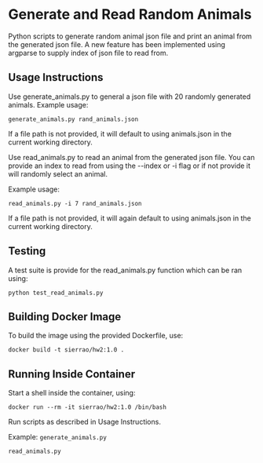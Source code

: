 # Generate and Read Random Animals
Python scripts to generate random animal json file and print an animal from the generated json file. A new feature has been implemented using argparse to supply index of json file to read from.

## Usage Instructions
Use generate_animals.py to general a json file with 20 randomly generated animals. Example usage:

```generate_animals.py rand_animals.json ```

If a file path is not provided, it will default to using animals.json in the current working directory.

Use read_animals.py to read an animal from the generated json file. You can provide an index to read from using the --index or -i flag or if not provide it will randomly select an animal. 

Example usage:

```read_animals.py -i 7 rand_animals.json```

If a file path is not provided, it will again default to using animals.json in the current working directory.

## Testing
A test suite is provide for the read_animals.py function which can be ran using:

```python test_read_animals.py```

## Building Docker Image
To build the image using the provided Dockerfile, use:

```docker build -t sierrao/hw2:1.0 . ```

## Running Inside Container
Start a shell inside the container, using:

```docker run --rm -it sierrao/hw2:1.0 /bin/bash ```

Run scripts as described in Usage Instructions.

Example:
```generate_animals.py```

```read_animals.py```